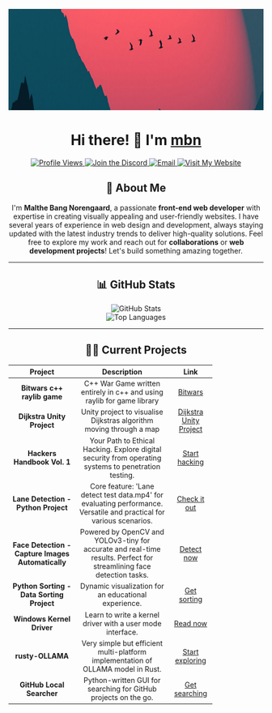 <p align="center">
  <img src="1400x300.jpg" alt="Profile Banner" width="1400" height="200">
</p>

<h1 align="center">Hi there! 👋 I'm <a href="https://github.com/mbn-code">mbn</a></h1>

<p align="center">
  <a href="https://github.com/mbn-code">
    <img src="https://komarev.com/ghpvc/?username=mbn-code&style=flat-square&color=blueviolet" alt="Profile Views">
  </a>
  <a href="https://discord.gg/6qMBfyC9Hy">
    <img src="https://img.shields.io/discord/6qMBfyC9Hy?label=Join%20Discord&logo=discord&style=flat-square&color=5865F2" alt="Join the Discord">
  </a>
  <a href="mailto:malthe@mbn-code.dk">
    <img src="https://img.shields.io/badge/Email-malthe@mbn--code.dk-ff5757?style=flat-square&logo=gmail&logoColor=white" alt="Email">
  </a>
  <a href="https://mbn-code.dk">
    <img src="https://img.shields.io/badge/Visit-My%20Website-1abc9c?style=flat-square" alt="Visit My Website">
  </a>
</p>

<h2 align="center">🚀 About Me</h2>

<p align="center">
  I'm <strong>Malthe Bang Norengaard</strong>, a passionate <strong>front-end web developer</strong> with expertise in creating visually appealing and user-friendly websites. I have several years of experience in web design and development, always staying updated with the latest industry trends to deliver high-quality solutions. Feel free to explore my work and reach out for <strong>collaborations</strong> or <strong>web development projects</strong>! Let's build something amazing together.
</p>

---

<h2 align="center">📊 GitHub Stats</h2>

<div align="center">
  <img src="https://github-readme-stats.vercel.app/api?username=mbn-code&show_icons=true&hide=issues&hide_border=true&count_private=true&theme=radical" alt="GitHub Stats">
  <br/>
  <img src="https://github-readme-stats.vercel.app/api/top-langs/?username=mbn-code&layout=compact&hide_border=true&theme=radical" alt="Top Languages">
</div>

---

<h2 align="center">👨‍💻 Current Projects</h2>

<table align="center" style="width:80%">
  <thead align="center">
    <tr>
      <th><strong>Project</strong></th>
      <th><strong>Description</strong></th>
      <th><strong>Link</strong></th>
    </tr>
  </thead>
  <tbody align="center">
    <tr>
      <td><strong>Bitwars c++ raylib game</strong></td>
      <td>C++ War Game written entirely in c++ and using raylib for game library</td>
      <td><a href="[https://github.com/mbn-code/Hackers-Handbook-Vol-1](https://github.com/mbn-code/Bitwars)">Bitwars</a></td>
    </tr>
    <tr>
      <td><strong>Dijkstra Unity Project</strong></td>
      <td>Unity project to visualise Dijkstras algorithm moving through a map</td>
      <td><a href="[https://github.com/mbn-code/Hackers-Handbook-Vol-1](https://github.com/mbn-code/Dijkstra)">Dijkstra Unity Project</a></td>
    </tr>
    <tr>
      <td><strong>Hackers Handbook Vol. 1</strong></td>
      <td>Your Path to Ethical Hacking. Explore digital security from operating systems to penetration testing.</td>
      <td><a href="https://github.com/mbn-code/Hackers-Handbook-Vol-1">Start hacking</a></td>
    </tr>
    <tr>
      <td><strong>Lane Detection - Python Project</strong></td>
      <td>Core feature: 'Lane detect test data.mp4' for evaluating performance. Versatile and practical for various scenarios.</td>
      <td><a href="https://github.com/mbn-code/LaneDetectionPython">Check it out</a></td>
    </tr>
    <tr>
      <td><strong>Face Detection - Capture Images Automatically</strong></td>
      <td>Powered by OpenCV and YOLOv3-tiny for accurate and real-time results. Perfect for streamlining face detection tasks.</td>
      <td><a href="https://github.com/mbn-code/PhotoFaceDetect">Detect now</a></td>
    </tr>
    <tr>
      <td><strong>Python Sorting - Data Sorting Project</strong></td>
      <td>Dynamic visualization for an educational experience.</td>
      <td><a href="https://github.com/mbn-code/PySort">Get sorting</a></td>
    </tr>
    <tr>
      <td><strong>Windows Kernel Driver</strong></td>
      <td>Learn to write a kernel driver with a user mode interface.</td>
      <td><a href="https://github.com/mbn-code/The-Kernel-Driver-Guide-External">Read now</a></td>
    </tr>
    <tr>
      <td><strong>rusty-OLLAMA</strong></td>
      <td>Very simple but efficient multi-platform implementation of OLLAMA model in Rust.</td>
      <td><a href="https://github.com/mbn-code/rusty-OLLAMA">Start exploring</a></td>
    </tr>
    <tr>
      <td><strong>GitHub Local Searcher</strong></td>
      <td>Python-written GUI for searching for GitHub projects on the go.</td>
      <td><a href="https://github.com/mbn-code/GitSearch">Get searching</a></td>
    </tr>
  </tbody>
</table>
